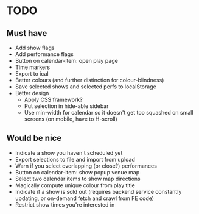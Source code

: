 # TODO

## Must have

* Add show flags
* Add performance flags
* Button on calendar-item: open play page
* Time markers
* Export to ical
* Better colours (and further distinction for colour-blindness)
* Save selected shows and selected perfs to localStorage
* Better design
  + Apply CSS framework?
  + Put selection in hide-able sidebar
  + Use min-width for calendar so it doesn't get too squashed on small screens (on mobile, have to H-scroll)

## Would be nice

* Indicate a show you haven't scheduled yet
* Export selections to file and import from upload
* Warn if you select overlapping (or close?) performances
* Button on calendar-item: show popup venue map
* Select two calendar items to show map directions
* Magically compute unique colour from play title
* Indicate if a show is sold out (requires backend service constantly updating, or on-demand fetch and crawl from FE code)
* Restrict show times you're interested in
